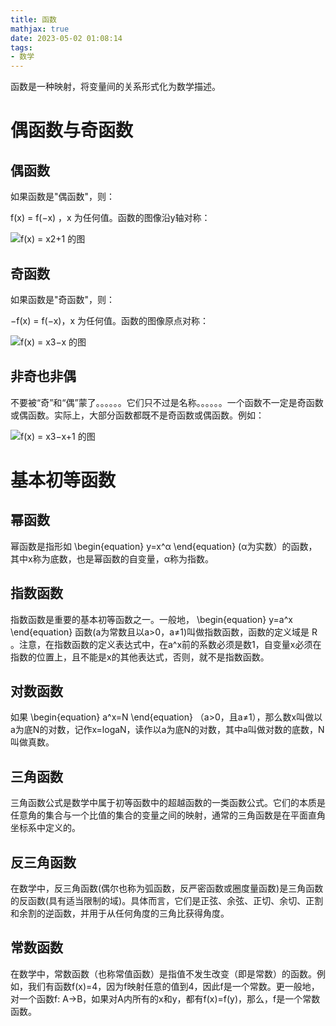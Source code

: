 ```yaml
---
title: 函数
mathjax: true
date: 2023-05-02 01:08:14
tags:
- 数学
---
```


函数是一种映射，将变量间的关系形式化为数学描述。

# 偶函数与奇函数

## 偶函数

如果函数是"偶函数"，则：

f(x) = f(−x) ，x 为任何值。函数的图像沿y轴对称：

![f(x) = x2+1 的图](/images/20230502/function-even.svg)

## 奇函数

如果函数是"奇函数"，则：

−f(x) = f(−x)，x 为任何值。函数的图像原点对称：

![f(x) = x3−x 的图](/images/20230502/function-odd.svg)

## 非奇也非偶

不要被“奇”和“偶”蒙了。。。。。。它们只不过是名称。。。。。。一个函数不一定是奇函数或偶函数。实际上，大部分函数都既不是奇函数或偶函数。例如：

![f(x) = x3−x+1 的图](/images/20230502/function-not-even-odd.svg)

# 基本初等函数
## 幂函数

幂函数是指形如
\begin{equation}
  y=x^α
\end{equation}
(α为实数）的函数，其中x称为底数，也是幂函数的自变量，α称为指数。

## 指数函数

指数函数是重要的基本初等函数之一。一般地，
\begin{equation}
y=a^x
\end{equation}
函数(a为常数且以a>0，a≠1)叫做指数函数，函数的定义域是 R 。注意，在指数函数的定义表达式中，在a^x前的系数必须是数1，自变量x必须在指数的位置上，且不能是x的其他表达式，否则，就不是指数函数。

## 对数函数

如果
\begin{equation}
a^x=N
\end{equation}
（a>0，且a≠1），那么数x叫做以a为底N的对数，记作x=logaN，读作以a为底N的对数，其中a叫做对数的底数，N叫做真数。

## 三角函数

三角函数公式是数学中属于初等函数中的超越函数的一类函数公式。它们的本质是任意角的集合与一个比值的集合的变量之间的映射，通常的三角函数是在平面直角坐标系中定义的。

## 反三角函数

在数学中，反三角函数(偶尔也称为弧函数，反严密函数或圈度量函数)是三角函数的反函数(具有适当限制的域)。具体而言，它们是正弦、余弦、正切、余切、正割和余割的逆函数，并用于从任何角度的三角比获得角度。

## 常数函数

在数学中，常数函数（也称常值函数）是指值不发生改变（即是常数）的函数。例如，我们有函数f(x)=4，因为f映射任意的值到4，因此f是一个常数。更一般地，对一个函数f: A→B，如果对A内所有的x和y，都有f(x)=f(y)，那么，f是一个常数函数。